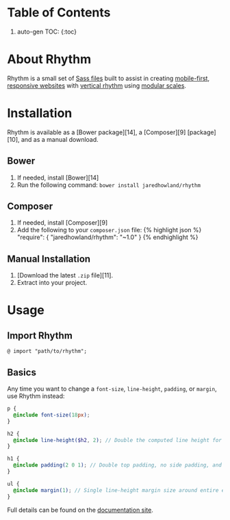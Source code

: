 Table of Contents
=================
1. auto-gen TOC:
{:toc}

About Rhythm
============
Rhythm is a small set of [Sass files][1] built to assist in creating [mobile-first][8], [responsive websites][8] with [vertical rhythm][2] using [modular scales][3].

Installation
============
Rhythm is available as a [Bower package][14], a [Composer][9] [package][10], and as a manual download.

Bower
-----
1. If needed, install [Bower][14]
2. Run the following command: `bower install jaredhowland/rhythm`

Composer
--------
1. If needed, install [Composer][9]
2. Add the following to your `composer.json` file:
{% highlight json %}
"require": {
  "jaredhowland/rhythm": "~1.0"
}
{% endhighlight %}

Manual Installation
-------------------
1. [Download the latest `.zip` file][11].
2. Extract into your project.

Usage
=====

Import Rhythm
-------------
`@ import "path/to/rhythm";`

Basics
------
Any time you want to change a `font-size`, `line-height`, `padding`, or `margin`, use Rhythm instead:

```scss
p {
  @include font-size(18px);
}

h2 {
  @include line-height($h2, 2); // Double the computed line height for font-size `h2`
}

h1 {
  @include padding(2 0 1); // Double top padding, no side padding, and single line-height bottom padding
}

ul {
  @include margin(1); // Single line-height margin size around entire element
}
```

Full details can be found on the [documentation site][8].

[1]:  http://sass-lang.com/
[2]:  http://24ways.org/2006/compose-to-a-vertical-rhythm
[3]:  http://alistapart.com/article/more-meaningful-typography
[4]:  http://bradfrost.com/blog/web/mobile-first-responsive-web-design/
[5]:  https://getcomposer.org
[6]: http://packagist.org/
[7]: https://github.com/jaredhowland/rhythm/releases/latest
[8]: http://jaredhowland.github.io/rhythm
